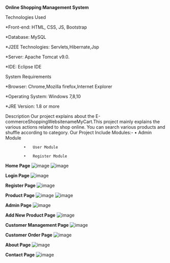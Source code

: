 **Online Shopping Management System**

Technologies Used

  *Front-end: HTML, CSS, JS, Bootstrap

  *Database: MySQL

  *J2EE Technologies: Servlets,Hibernate,Jsp

  *Server: Apache Tomcat v9.0.

  *IDE: Eclipse IDE
  
System Requirements

 *Browser: Chrome,Mozilla firefox,Internet Explorer

 *Operating System: Windows 7,8,10

 *JRE Version: 1.8 or more
 
Description
  Our project explains about the E-commerceShoppingWebsitenameMyCart.This project mainly explains the various actions related to shop online. You can search various products and shuffle according to category. 
  Our Project Include Modules:-
            •	Admin Module

            •	User Module

            •	Register Module

**Home Page**
![image](https://user-images.githubusercontent.com/88303476/138547994-423ca9b6-43b7-47e8-b6b0-ca9080b5f292.png)
![image](https://user-images.githubusercontent.com/88303476/138547999-c7109c3b-3187-4337-9d5a-5910545279cb.png)

**Login Page**
![image](https://user-images.githubusercontent.com/88303476/138548018-3b1ffdb2-7faf-4f43-8347-dbcc3e62e681.png)

**Register Page**
![image](https://user-images.githubusercontent.com/88303476/138548031-efd199c8-ce2c-4ffc-9bf2-7ec97997b280.png)

**Product Page**
![image](https://user-images.githubusercontent.com/88303476/138548039-8b39622c-edbe-4189-b542-a4999d3d6e68.png)
![image](https://user-images.githubusercontent.com/88303476/138548045-1c0eebb9-13c4-4f16-b66d-5dd8fc26b4e6.png)

**Admin Page**
![image](https://user-images.githubusercontent.com/88303476/138548061-d815addf-d872-4a23-bc85-18f219e5f0f7.png)

**Add New Product Page**
![image](https://user-images.githubusercontent.com/88303476/138548077-7f630604-95fc-467f-af9d-59f895be5970.png)

**Customer Management Page**
![image](https://user-images.githubusercontent.com/88303476/138548086-7889d677-5e4c-40e0-a276-3224d975e4a7.png)

**Customer Order Page**
![image](https://user-images.githubusercontent.com/88303476/138548096-23bcc203-0742-4fc5-a4b8-167cde6c0c58.png)

**About Page**
![image](https://user-images.githubusercontent.com/88303476/138548115-7ede5863-3bc5-4175-872e-d59afea7c64b.png)

**Contact Page**
![image](https://user-images.githubusercontent.com/88303476/138548122-13cbf992-0b8c-43b1-aaae-a9d548c36be2.png)


